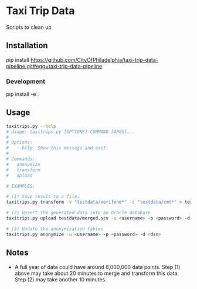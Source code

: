 Taxi Trip Data
==============

Scripts to clean up

## Installation

pip install https://github.com/CityOfPhiladelphia/taxi-trip-data-pipeline.git#egg=taxi-trip-data-pipeline


### Development

pip install -e .


## Usage

```bash
taxitrips.py --help
# Usage: taxitrips.py [OPTIONS] COMMAND [ARGS]...
#
# Options:
#   --help  Show this message and exit.
#
# Commands:
#   anonymize
#   transform
#   upload

# EXAMPLES:

# (1) Save result to a file:
taxitrips.py transform -v "testdata/verifone*" -c "testdata/cmt*" > testdata/merged.csv

# (2) Upsert the generated data into an Oracle database
taxitrips.py upload testdata/merged.scv -u <username> -p <password> -d <dsn>

# (3) Update the anonymization tables
taxitrips.py anonymize -u <username> -p <password> -d <dsn>
```

## Notes

* A full year of data could have around 8,000,000 data points. Step (1) above
  may take about 20 minutes to merge and transform this data. Step (2) may take
  another 10 minutes.